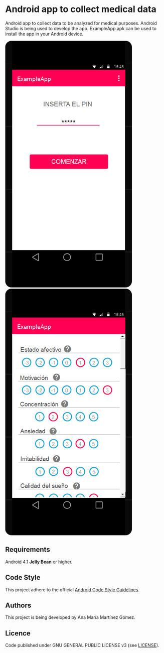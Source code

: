 # Android app to collect medical data

Android app to collect data to be analyzed for medical purposes. Android Studio is being used to develop the app. ExampleApp.apk can be used to install the app in your Android device.

![Main screen](/prototype/main.png)
![Daily test](/prototype/test.png)


## Requirements

Android 4.1 **Jelly Bean** or higher.


## Code Style

This project adhere to the official [Android Code Style Guidelines](http://source.android.com/source/code-style.html).


## Authors

This project is being developed by Ana María Martínez Gómez.


## Licence

Code published under GNU GENERAL PUBLIC LICENSE v3 (see [LICENSE](LICENSE)).
